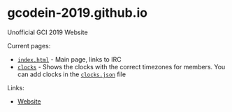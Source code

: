 # gcodein-2019.github.io
Unofficial GCI 2019 Website

Current pages:

- [`index.html`](index.html) - Main page, links to IRC
- [`clocks`](clocks/index.html) - Shows the clocks with the correct timezones for members. You can add clocks in the [`clocks.json`](clocks/clocks.json) file

Links:

- [Website](https://gcodein-2019.github.io)
